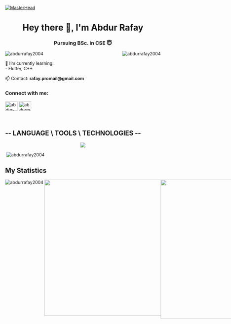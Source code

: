 [![MasterHead](https://firebasestorage.googleapis.com/v0/b/flexi-coding.appspot.com/o/dempgi7-520f8d5f-63d4-4453-8822-dbc149ae27f8.gif?alt=media&token=91c0c7b2-93c3-4029-b011-1a8703c5730d)](https://rishavchanda.io)
<h1 align="center">Hey there 👋, I'm Abdur Rafay</h1>
<h3 align="center">Pursuing BSc. in CSE 😇</h3>

<p><img align="right" src="https://github-readme-stats.vercel.app/api/top-langs?username=abdurrafay2004&show_icons=true&locale=en&layout=compact&theme=dracula&hide_border=true" alt="abdurrafay2004" /></p>


<p align="left"> <img src="https://komarev.com/ghpvc/?username=abdurrafay2004&label=Profile%20views&color=0e75b6&style=flat" alt="abdurrafay2004" /> </p>

<p style="text-align: left;">
 🌱 I’m currently learning: 
  <br>- Flutter, C++
</p>

<p style="text-align: left;">
  <!--💬 Ask me about [Your Expertise or Interests]<br> -->
  📫 Contact: <b>rafay.promail@gmail.com</b>
</p>

<h3 align="left">Connect with me:</h3>
<p align="left">
<a href="https://linkedin.com/in/abdur-rafay2004" target="blank"><img align="center" src="https://raw.githubusercontent.com/rahuldkjain/github-profile-readme-generator/master/src/images/icons/Social/linked-in-alt.svg" alt="abdur-rafay2004" height="30" width="40" /></a>
<a href="https://fb.com/abdurrafay2004" target="blank"><img align="center" src="https://raw.githubusercontent.com/rahuldkjain/github-profile-readme-generator/master/src/images/icons/Social/facebook.svg" alt="abdurrafay2004" height="30" width="40" /></a>
</p>


<div align="center">
  <div style="max-width: 800px; text-align: left; margin: 0 auto;">

<br>


## -- LANGUAGE \ TOOLS \ TECHNOLOGIES --
<p align="center">
  <a href="https://github.com/AbdurRafay2004#---language--tools--technologies---">
    <img src="https://skillicons.dev/icons?i=vscode,github,git,androidstudio,c,cpp,dart,flutter,ai,discord,ps,pr,unreal&perline=6" />
  </a>
</p>


<p>&nbsp;<img align="center" src="https://github-readme-stats.vercel.app/api?username=abdurrafay2004&show_icons=true&locale=en&theme=dracula&hide_border=true" alt="abdurrafay2004" /></p>

## My Statistics
<p><img align="left" src="https://github-readme-stats.vercel.app/api/top-langs?username=abdurrafay2004&show_icons=true&locale=en&theme=dracula&hide_border=true" alt="abdurrafay2004" /></p>

<div style="display: flex; justify-content: space-between;">
  <img src="https://github-readme-stats.vercel.app/api?username=abdurrafay2004&show_icons=true&theme=dracula&hide_border=true" width="440" height="auto" />
  <img src="https://github-readme-streak-stats.herokuapp.com/?user=abdurrafay2004&theme=dracula&hide_border=true" width="450" height="auto" />
</div>



